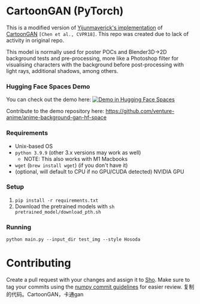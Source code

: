 # CartoonGAN (PyTorch)

This is a modified version of [Yijunmaverick's implementation](https://github.com/Yijunmaverick/CartoonGAN-Test-Pytorch-Torch) of [CartoonGAN](http://openaccess.thecvf.com/content_cvpr_2018/CameraReady/2205.pdf) `[Chen et al., CVPR18]`. This repo was created due to lack of activity in original repo.

This model is normally used for poster POCs and Blender3D->2D background tests and pre-processing, more like a Photoshop filter for visualising characters with the background before post-processing with light rays, additional shadows, among others.

### Hugging Face Spaces Demo

You can check out the demo here:
[![Demo in Hugging Face Spaces](https://img.shields.io/badge/%F0%9F%A4%97%20Hugging%20Face-Spaces-blue)](https://huggingface.co/spaces/akiyamasho/AnimeBackgroundGAN)

Contribute to the demo repository here:
https://github.com/venture-anime/anime-background-gan-hf-space

### Requirements

- Unix-based OS
- `python 3.9.9` (other 3.x versions may work as well)
  - NOTE: This also works with M1 Macbooks
- `wget` (`brew install wget`) (if you don't have it)
- (optional, will default to CPU if no GPU/CUDA detected) NVIDIA GPU

### Setup

1. `pip install -r requirements.txt`
1. Download the pretrained models with `sh pretrained_model/download_pth.sh`

### Running

```
python main.py --input_dir test_img --style Hosoda
```

# Contributing

Create a pull request with your changes and assign it to [Sho](https://github.com/akiyamasho). Make sure to tag your commits using the [numpy commit guidelines](https://numpy.org/doc/1.16/dev/gitwash/development_workflow.html#writing-the-commit-message) for easier review.
复制的代码。CartoonGAN，卡通gan
